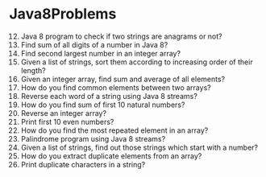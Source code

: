 # Java8Problems

12) Java 8 program to check if two strings are anagrams or not?
13) Find sum of all digits of a number in Java 8?
14) Find second largest number in an integer array?
15) Given a list of strings, sort them according to increasing order of their length?
16) Given an integer array, find sum and average of all elements?
17) How do you find common elements between two arrays?
18) Reverse each word of a string using Java 8 streams?
19) How do you find sum of first 10 natural numbers?
20) Reverse an integer array?
21) Print first 10 even numbers?
22) How do you find the most repeated element in an array?
23) Palindrome program using Java 8 streams?
24) Given a list of strings, find out those strings which start with a number?
25) How do you extract duplicate elements from an array?
26) Print duplicate characters in a string?